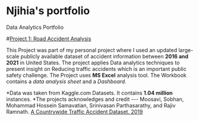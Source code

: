 # Njihia's portfolio
Data Analytics Portfolio

#[Project 1: Road Accident Analysis](link)

This Project was part of my personal project where I used an updated large-scale publicly available dataset of accident information between **2016 and 2021** in United States. The project applies Data analytics techniques to present insight on Reducing traffic accidents which is an important public safety challenge. The Project uses **MS Excel** analysis tool. The Workbook contains a *data analysis sheet* and a *Dashboard.*

  *Data was taken from Kaggle.com Datasets. It contains **1.04 million** instances.
  *The projects acknowledges and credit --- Moosavi, Sobhan, Mohammad Hossein Samavatian, Srinivasan Parthasarathy, and Rajiv Ramnath.       [A Countrywide Traffic Accident Dataset. 2019](https://arxiv.org/abs/1906.05409)
  
